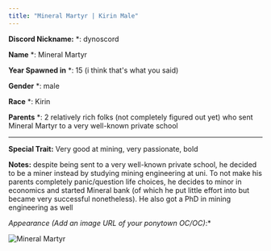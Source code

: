 ```yaml
---
title: "Mineral Martyr | Kirin Male"
---
```


**Discord Nickname:** *: dynoscord

**Name** *: Mineral Martyr

**Year Spawned in** *: 15 (i think that's what you said)

**Gender** *: male

**Race** *: Kirin

**Parents** *: 2 relatively rich folks (not completely figured out yet) who sent Mineral Martyr to a very well-known private school

---

**Special Trait:** Very good at mining, very passionate, bold


**Notes:** despite being sent to a very well-known private school, he decided to be a miner instead by studying mining engineering at uni. To not make his parents completely panic/question life choices, he decides to minor in economics and started Mineral bank (of which he put little effort into but became very successful nonetheless). He also got a PhD in mining engineering as well

*Appearance (Add an image URL of your ponytown OC/OC)*:*

![Mineral Martyr](https://cdn.discordapp.com/attachments/1145999295363944449/1148807788080930826/ifh7HoOgAAAABJRU5ErkJggg.png)
